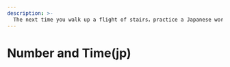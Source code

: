 ```yaml
---
description: >-
  The next time you walk up a flight of stairs，practice a Japanese words with each step！
---
```


# Number and Time\(jp\)

